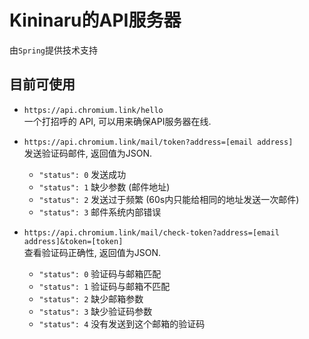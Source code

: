 # Kininaru的API服务器
由`Spring`提供技术支持
## 目前可使用
- `https://api.chromium.link/hello`  
一个打招呼的 API, 可以用来确保API服务器在线.
  
- `https://api.chromium.link/mail/token?address=[email address]`  
发送验证码邮件, 返回值为JSON.
  - `"status": 0` 发送成功
  - `"status": 1` 缺少参数 (邮件地址)
  - `"status": 2` 发送过于频繁 (60s内只能给相同的地址发送一次邮件)
  - `"status": 3` 邮件系统内部错误
    
- `https://api.chromium.link/mail/check-token?address=[email address]&token=[token]`  
查看验证码正确性, 返回值为JSON.
  - `"status": 0` 验证码与邮箱匹配
  - `"status": 1` 验证码与邮箱不匹配
  - `"status": 2` 缺少邮箱参数
  - `"status": 3` 缺少验证码参数
  - `"status": 4` 没有发送到这个邮箱的验证码